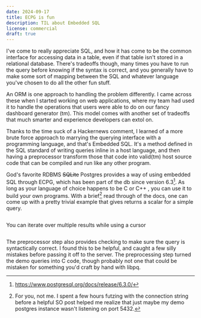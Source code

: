 ```yaml
---
date: 2024-09-17
title: ECPG is fun
description: TIL about Embedded SQL 
license: commercial
draft: true
---
```


I've come to really appreciate SQL, and how it has come to be the common interface for accessing data in a table, even if that table isn't stored in a relational database. There's tradeoffs though, many times you have to run the query before knowing if the syntax is correct, and you generally have to make some sort of mapping between the SQL and whatever language you've chosen to do all the other fun stuff.

An ORM is one approach to handling the problem differently. I came across these when I started working on web applications, where my team had used it to handle the operations that users were able to do on our fancy dashboard generator (tm). This model comes with another set of tradeoffs that much smarter and experience developers can extol on.

Thanks to the time suck of a Hackernews comment, I learned of a more brute force approach to marrying the querying interface with a programming language, and that's Embedded SQL. It's a method defined in the SQL standard of writing queries inline in a host language, and then having a preprocessor transform those that code into valid(tm) host source code that can be compiled and run like any other program.

God's favorite RDBMS <strike>SQLite</strike> Postgres provides a way of using embedded SQL through ECPG, which has been part of the db since version 6.3[^1]. As long as your language of choice happens to be C or C++ , you can use it to build your own programs. With a brief[^2] read through of the docs, one can come up with a pretty trivial example that gives returns a scalar for a simple query.

```SQL
```

You can iterate over multiple results while using a cursor

```SQL
```

The preprocessor step also provides checking to make sure the query is syntactically correct. I found this to be helpful, and caught a few silly mistakes before passing it off to the server. The preprocessing step turned the demo queries into C code, though probably not one that could be mistaken for something you'd craft by hand with libpq.

[^1]: <https://www.postgresql.org/docs/release/6.3.0/>
[^2]: For you, not me. I spent a few hours futzing with the connection string before a helpful SO post helped me realize that just maybe my demo postgres instance wasn't listening on port 5432.
